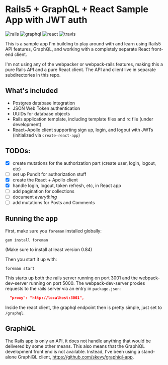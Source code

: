 # Rails5 + GraphQL + React Sample App with JWT auth


![rails](https://img.shields.io/badge/server-rails-red.svg)
![graphql](https://img.shields.io/badge/api-graphql-663399.svg)
![react](https://img.shields.io/badge/client-react-blue.svg)
![travis](https://img.shields.io/travis/tamouse/r5_graphql_react.svg)


This is a sample app I'm building to play around with and learn using
Rails5 API features, GraphQL, and working with a completely separate
React front-end client.

I'm not using any of the webpacker or webpack-rails features, making
this a pure Rails API and a pure React client. The API and client live
in separate subdirectories in this repo.

## What's included

- Postgres database integration
- JSON Web Token authentication
- UUIDs for database objects
- Rails application template, including template files and rc file
  (under development)
- React+Apollo client supporting sign up, login, and logout with JWTs
  (initialized via `create-react-app`)

## TODOs:

- [X] create mutations for the authorization part (create user, login,
  logout, etc)
- [ ] set up Pundit for authorization stuff
- [X] create the React + Apollo client
- [X] handle login, logout, token refresh, etc, in React app
- [ ] add pagination for collections
- [ ] document *everything*
- [ ] add mutations for Posts and Comments

## Running the app

First, make sure you `foreman` installed globally:

    gem install foreman

(Make sure to install at least version 0.84)

Then you start it up with:

    foreman start

This starts up both the rails server running on port 3001 and the
webpack-dev-server running on port 5000. The webpack-dev-server
proxies requests to the rails server via an entry in `package.json`:

```json
  "proxy": "http://localhost:3001",
```

Inside the react client, the graphql endpoint then is pretty simple,
just set to `/graphql`.

## GraphiQL

The Rails app is only an API, it does not handle anything that would
be delivered by some other means. This also means that the GraphiQL
development front end is not available. Instead, I've been using a
stand-alone GraphiQL client, <https://github.com/skevy/graphiql-app>.
